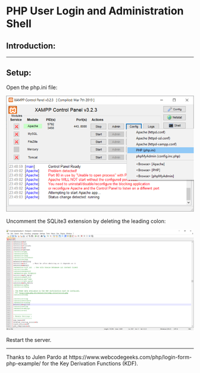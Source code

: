 # PHP User Login and Administration Shell
<h2>Introduction:</h2>
<hr>
<h2>Setup:</h2>
<p>Open the php.ini file:</p>
<img src="README_images\readme01.png" title="Opening the php.ini file using XAMPP" />
<p>Uncomment the SQLite3 extension by deleting the leading colon:</p>
<img src="README_images\readme02.png" title="Opening the php.ini file using XAMPP" />
<p>Restart the server.</p>
<hr>
<p>Thanks to Julen Pardo at https://www.webcodegeeks.com/php/login-form-php-example/ for the Key Derivation Functions (KDF).<p>
